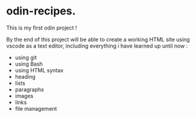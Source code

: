 # odin-recipes.

This is my first odin project !

By the end of this project will be able to create a working HTML site using vscode as a text editor, including everything i have learned up until now :

- using git
- using Bash
- using HTML syntax
- heading
- lists
- paragraphs
- images
- links
- file management